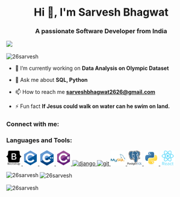<h1 align="center">Hi 👋, I'm Sarvesh Bhagwat</h1>
<h3 align="center">A passionate Software Developer from India</h3>
<img src = "https://img.freepik.com/free-photo/programming-background-with-person-working-with-codes-computer_23-2150010125.jpg?size=626&ext=jpg&ga=GA1.2.214424442.1696702291&semt=sph" >
<p align="left"> <img src="https://komarev.com/ghpvc/?username=26sarvesh&label=Profile%20views&color=0e75b6&style=flat" alt="26sarvesh" /> </p>

- 🔭 I’m currently working on **Data Analysis on Olympic Dataset**

- 💬 Ask me about **SQL, Python**

- 📫 How to reach me **sarveshbhagwat2626@gmail.com**

- ⚡ Fun fact **If Jesus could walk on water can he swim on land.**

<h3 align="left">Connect with me:</h3>
<p align="left">
</p>

<h3 align="left">Languages and Tools:</h3>
<p align="left"> <a href="https://getbootstrap.com" target="_blank" rel="noreferrer"> <img src="https://raw.githubusercontent.com/devicons/devicon/master/icons/bootstrap/bootstrap-plain-wordmark.svg" alt="bootstrap" width="40" height="40"/> </a> <a href="https://www.cprogramming.com/" target="_blank" rel="noreferrer"> <img src="https://raw.githubusercontent.com/devicons/devicon/master/icons/c/c-original.svg" alt="c" width="40" height="40"/> </a> <a href="https://www.w3schools.com/cpp/" target="_blank" rel="noreferrer"> <img src="https://raw.githubusercontent.com/devicons/devicon/master/icons/cplusplus/cplusplus-original.svg" alt="cplusplus" width="40" height="40"/> </a> <a href="https://www.w3schools.com/cs/" target="_blank" rel="noreferrer"> <img src="https://raw.githubusercontent.com/devicons/devicon/master/icons/csharp/csharp-original.svg" alt="csharp" width="40" height="40"/> </a> <a href="https://www.djangoproject.com/" target="_blank" rel="noreferrer"> <img src="https://cdn.worldvectorlogo.com/logos/django.svg" alt="django" width="40" height="40"/> </a> <a href="https://git-scm.com/" target="_blank" rel="noreferrer"> <img src="https://www.vectorlogo.zone/logos/git-scm/git-scm-icon.svg" alt="git" width="40" height="40"/> </a> <a href="https://www.mysql.com/" target="_blank" rel="noreferrer"> <img src="https://raw.githubusercontent.com/devicons/devicon/master/icons/mysql/mysql-original-wordmark.svg" alt="mysql" width="40" height="40"/> </a> <a href="https://www.postgresql.org" target="_blank" rel="noreferrer"> <img src="https://raw.githubusercontent.com/devicons/devicon/master/icons/postgresql/postgresql-original-wordmark.svg" alt="postgresql" width="40" height="40"/> </a> <a href="https://www.python.org" target="_blank" rel="noreferrer"> <img src="https://raw.githubusercontent.com/devicons/devicon/master/icons/python/python-original.svg" alt="python" width="40" height="40"/> </a> <a href="https://reactjs.org/" target="_blank" rel="noreferrer"> <img src="https://raw.githubusercontent.com/devicons/devicon/master/icons/react/react-original-wordmark.svg" alt="react" width="40" height="40"/> </a> </p>

<p><img align="left" src="https://github-readme-stats.vercel.app/api/top-langs?username=26sarvesh&show_icons=true&locale=en&layout=compact" alt="26sarvesh" /></p>

<p>&nbsp;<img align="center" src="https://github-readme-stats.vercel.app/api?username=26sarvesh&show_icons=true&locale=en" alt="26sarvesh" /></p>

<p><img align="center" src="https://github-readme-streak-stats.herokuapp.com/?user=26sarvesh&" alt="26sarvesh" /></p>
